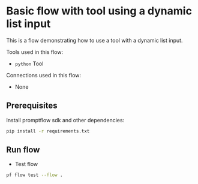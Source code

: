 # Basic flow with tool using a dynamic list input
This is a flow demonstrating how to use a tool with a dynamic list input.

Tools used in this flow:
- `python` Tool

Connections used in this flow:
- None

## Prerequisites

Install promptflow sdk and other dependencies:
```bash
pip install -r requirements.txt
```

## Run flow

- Test flow
```bash
pf flow test --flow .
```
